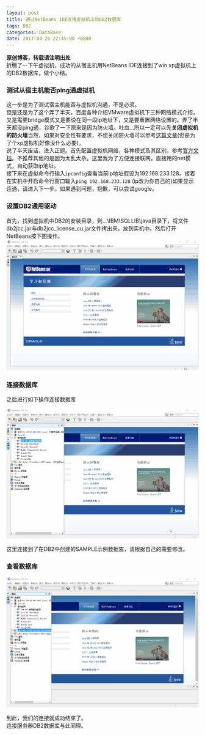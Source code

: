 ```yaml
---
layout: post
title: 通过NetBeans IDE连接虚拟机上的DB2数据库
tags: DB2
categories: DataBase
date: 2017-04-26 22:45:00 +0800
---
```

**原创博客，转载请注明出处**    
折腾了一下午虚拟机，成功的从宿主机用NetBeans IDE连接到了win xp虚拟机上的DB2数据库，做个小结。

### 测试从宿主机能否ping通虚拟机

这一步是为了测试宿主机能否与虚拟机沟通，不是必须。    
但是还是为了这个弄了半天，百度各种介绍VMware虚拟机下三种网络模式介绍，又是需要bridge模式又是要设在同一段ip地址下，又是要重置网络设置的。弄了半天都没ping通，谷歌了一下原来是因为防火墙。吐血...所以一定可以先**关闭虚拟机的防火墙**当然，如果对安全性有要求，不想关闭防火墙可以参考[这篇文章](http://www.sysprobs.com/enable-ping-in-xp)(但是为了个xp虚拟机好像没什么必要)。      
说了半天废话，进入正题。首先配置虚拟机网络，各种模式及其区别，参考[官方文档](https://pubs.vmware.com/workstation-12/index.jsp#com.vmware.ws.using.doc/GUID-6F7ECBA6-A29A-40AE-B565-3D0F2E74FEA4.html)。不推荐其他的是因为太乱太杂。这里我为了方便连接联网，直接用的net模式，自动获取ip地址。     
接下来在虚拟命令行输入`ipconfig`查看当前ip地址假设为192.168.233.128。接着在实机中开启命令行窗口输入`ping 192.168.233.128`  (ip改为你自己的)如果显示连通，请进入下一步。如果遇到问题，抱歉，可以尝试google。   

### 设置DB2通用驱动

首先，找到虚拟机中DB2的安装目录，到...\IBM\SQLLIB\java目录下，将文件db2jcc.jar与db2jcc_license_cu.jar文件拷出来，放到实机中。然后打开NetBeans按下图操作。    
![](/images/tgn0426_1.gif)

### 连接数据库

之后进行如下操作连接数据库

![](/images/tgn0426_2.gif)

这里连接到了在DB2中创建的SAMPLE示例数据库，请根据自己的需要修改。

### 查看数据库

![](/images/tgn0426_3.gif)

到此，我们的连接就成功结束了。   
连接服务器DB2数据库与此同理。